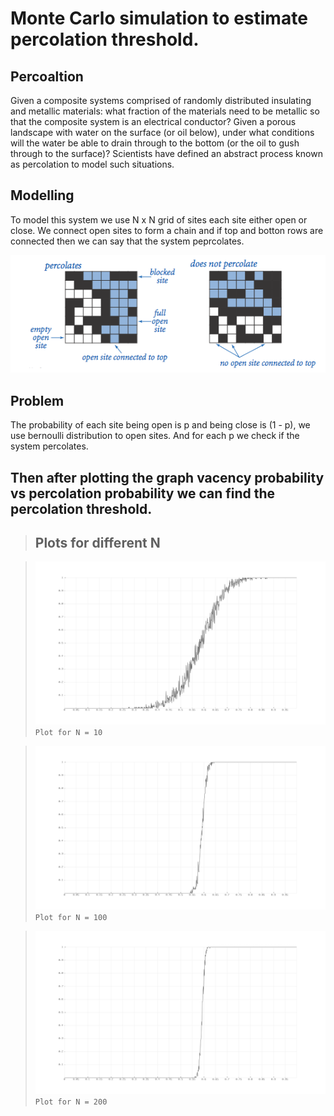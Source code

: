 # Monte Carlo simulation to estimate percolation threshold.	

## Percoaltion
Given a composite systems comprised of randomly distributed insulating and metallic materials: what fraction of the materials need to be metallic so that the composite system is an electrical conductor? Given a porous landscape with water on the surface (or oil below), under what conditions will the water be able to drain through to the bottom (or the oil to gush through to the surface)? Scientists have defined an abstract process known as percolation to model such situations.
<br>

## Modelling
To model this system we use N x N grid of sites each site either open or close. We connect open sites to form a chain and if top and botton rows are connected then we can say that the system peprcolates.


![alt text](percolation%20example.png)

## Problem
The probability of each site being open is p and being close is (1 - p), we use bernoulli distribution to open sites. And for each p we check if the system percolates.

## Then after plotting the graph vacency probability vs percolation probability we can find the percolation threshold.

> ## Plots for different N

>  ![alt text](Montecarlo%20Simulation%2010%20x%2010.png)
>  ``` Plot for N = 10```

> ![alt text](Montecarlo%20Simulation%20100%20x%20100.png)
>  ```Plot for N = 100```

> ![alt text](Montecarlo%20Simulation%20200%20x%20200.png)
>  ```Plot for N = 200```
